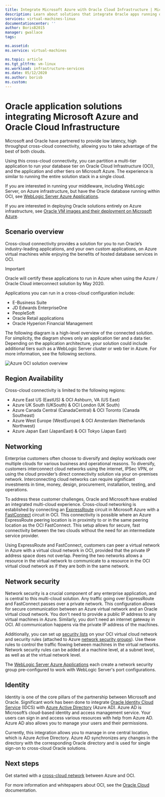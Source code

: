 ```yaml
---
title: Integrate Microsoft Azure with Oracle Cloud Infrastructure | Microsoft Docs
description: Learn about solutions that integrate Oracle apps running on Microsoft Azure with databases in Oracle Cloud Infrastructure (OCI).
services: virtual-machines-linux
documentationcenter: ''
author: BorisB2015
manager: gwallace
tags: 

ms.assetid: 
ms.service: virtual-machines

ms.topic: article
ms.tgt_pltfrm: vm-linux
ms.workload: infrastructure-services
ms.date: 05/12/2020
ms.author: borisb
ms.custom: 
---
```

# Oracle application solutions integrating Microsoft Azure and Oracle Cloud Infrastructure

Microsoft and Oracle have partnered to provide low latency, high throughput cross-cloud connectivity, allowing you to take advantage of the best of both clouds. 

Using this cross-cloud connectivity, you can partition a multi-tier application to run your database tier on Oracle Cloud Infrastructure (OCI), and the application and other tiers on Microsoft Azure. The experience is similar to running the entire solution stack in a single cloud. 

If you are interested in running your middleware, including WebLogic Server, on Azure infrastructure, but have the Oracle database running within OCI, see [WebLogic Server Azure Applications](oracle-weblogic.md).

If you are interested in deploying Oracle solutions entirely on Azure infrastructure, see [Oracle VM images and their deployment on Microsoft Azure](oracle-vm-solutions.md).

## Scenario overview

Cross-cloud connectivity provides a solution for you to run Oracle’s industry-leading applications, and your own custom applications, on Azure virtual machines while enjoying the benefits of hosted database services in OCI. 

> [!IMPORTANT]
> Oracle will certify these applications to run in Azure when using the Azure / Oracle Cloud interconnect solution by May 2020.

Applications you can run in a cross-cloud configuration include:

* E-Business Suite
* JD Edwards EnterpriseOne
* PeopleSoft
* Oracle Retail applications
* Oracle Hyperion Financial Management

The following diagram is a high-level overview of the connected solution. For simplicity, the diagram shows only an application tier and a data tier. Depending on the application architecture, your solution could include additional tiers such as a WebLogic Server cluster or web tier in Azure. For more information, see the following sections.

![Azure OCI solution overview](media/oracle-oci-overview/crosscloud.png)

## Region Availability 

Cross-cloud connectivity is limited to the following regions:
* Azure East US (EastUS) & OCI Ashburn, VA (US East)
* Azure UK South (UKSouth) & OCI London (UK South)
* Azure Canada Central (CanadaCentral) & OCI Toronto (Canada Southeast)
* Azure West Europe (WestEurope) & OCI Amsterdam (Netherlands Northwest)
* Azure Japan East (JapanEast) & OCI Tokyo (Japan East)

## Networking

Enterprise customers often choose to diversify and deploy workloads over multiple clouds for various business and operational reasons. To diversify, customers interconnect cloud networks using the internet, IPSec VPN, or using the cloud provider’s direct connectivity solution via your on-premises network. Interconnecting cloud networks can require significant investments in time, money, design, procurement, installation, testing, and operations. 

To address these customer challenges, Oracle and Microsoft have enabled an integrated multi-cloud experience. Cross-cloud networking is established by connecting an [ExpressRoute](../../../expressroute/expressroute-introduction.md) circuit in Microsoft Azure with a [FastConnect](https://docs.cloud.oracle.com/iaas/Content/Network/Concepts/fastconnectoverview.htm) circuit in OCI. This connectivity is possible where an Azure ExpressRoute peering location is in proximity to or in the same peering location as the OCI FastConnect. This setup allows for secure, fast connectivity between the two clouds without the need for an intermediate service provider.

Using ExpressRoute and FastConnect, customers can peer a virtual network in Azure with a virtual cloud network in OCI, provided that the private IP address space does not overlap. Peering the two networks allows a resource in the virtual network to communicate to a resource in the OCI virtual cloud network as if they are both in the same network.

## Network security

Network security is a crucial component of any enterprise application, and is central to this multi-cloud solution. Any traffic going over ExpressRoute and FastConnect passes over a private network. This configuration allows for secure communication between an Azure virtual network and an Oracle virtual cloud network. You don't need to provide a public IP address to any virtual machines in Azure. Similarly, you don't need an internet gateway in OCI. All communication happens via the private IP address of the machines.

Additionally, you can set up [security lists](https://docs.cloud.oracle.com/iaas/Content/Network/Concepts/securitylists.htm) on your OCI virtual cloud network and  security rules (attached to Azure [network security groups](../../../virtual-network/security-overview.md)). Use these rules to control the traffic flowing between machines in the virtual networks. Network security rules can be added at a machine level, at a subnet level, as well as at the virtual network level.

The [WebLogic Server Azure Applications](oracle-weblogic.md) each create a network security group pre-configured to work with WebLogic Server's port configurations.
 
## Identity

Identity is one of the core pillars of the partnership between Microsoft and Oracle. Significant work has been done to integrate [Oracle Identity Cloud Service](https://docs.oracle.com/en/cloud/paas/identity-cloud/index.html) (IDCS) with [Azure Active Directory](../../../active-directory/index.yml) (Azure AD). Azure AD is Microsoft’s cloud-based identity and access management service. Your users can sign in and access various resources with help from Azure AD. Azure AD also allows you to manage your users and their permissions.

Currently, this integration allows you to manage in one central location, which is Azure Active Directory. Azure AD synchronizes any changes in the directory with the corresponding Oracle directory and is used for single sign-on to cross-cloud Oracle solutions.

## Next steps

Get started with a [cross-cloud network](configure-azure-oci-networking.md) between Azure and OCI. 

For more information and whitepapers about OCI, see the [Oracle Cloud](https://docs.cloud.oracle.com/iaas/Content/home.htm) documentation.
